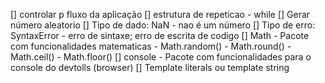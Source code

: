 [] controlar p fluxo da aplicação
[] estrutura de repeticao
    - while
[] Gerar número aleatorio
[] Tipo de dado: NaN
    - nao é um número
[] Tipo de erro: SyntaxError
    - erro de sintaxe; erro de escrita de codigo
[] Math
    - Pacote com funcionalidades matematicas
    - Math.random()
    - Math.round()
    - Math.ceil()
    - Math.floor()
[] console
    - Pacote com funcionalidades para o console do devtolls (browser)
[] Template literals ou template string
